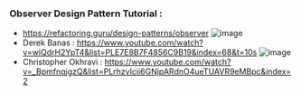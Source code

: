 ### Observer Design Pattern Tutorial :
* https://refactoring.guru/design-patterns/observer
![image](https://user-images.githubusercontent.com/30351771/133773566-7e29a7a5-402b-4828-aec1-bc229d2e38bc.png)
* Derek Banas : https://www.youtube.com/watch?v=wiQdrH2YpT4&list=PLE7E8B7F4856C9B19&index=68&t=10s
![image](https://user-images.githubusercontent.com/30351771/133767802-ca0d012a-b8ce-4b66-bbea-3a5e3ec981b6.png)
* Christopher Okhravi : https://www.youtube.com/watch?v=_BpmfnqjgzQ&list=PLrhzvIcii6GNjpARdnO4ueTUAVR9eMBpc&index=2
